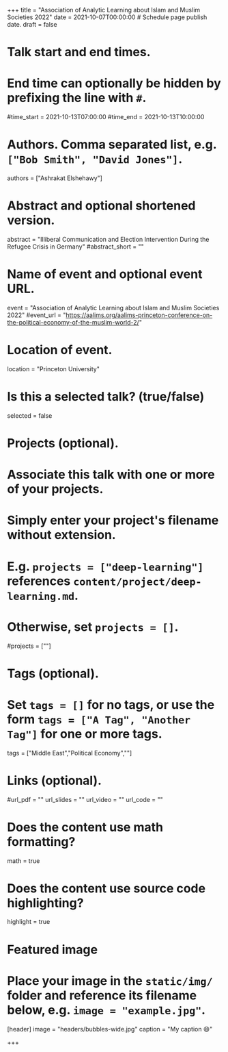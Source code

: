 +++
title = "Association of Analytic Learning about Islam and Muslim Societies 2022"
date = 2021-10-07T00:00:00  # Schedule page publish date.
draft = false

# Talk start and end times.
#   End time can optionally be hidden by prefixing the line with `#`.
#time_start = 2021-10-13T07:00:00
#time_end = 2021-10-13T10:00:00

# Authors. Comma separated list, e.g. `["Bob Smith", "David Jones"]`.
authors = ["Ashrakat Elshehawy"]

# Abstract and optional shortened version.
abstract = "Illiberal Communication and Election Intervention During the Refugee Crisis in Germany"
#abstract_short = ""

# Name of event and optional event URL.
event = "Association of Analytic Learning about Islam and Muslim Societies 2022"
#event_url = "https://aalims.org/aalims-princeton-conference-on-the-political-economy-of-the-muslim-world-2/"

# Location of event.
location = "Princeton University"

# Is this a selected talk? (true/false)
selected = false

# Projects (optional).
#   Associate this talk with one or more of your projects.
#   Simply enter your project's filename without extension.
#   E.g. `projects = ["deep-learning"]` references `content/project/deep-learning.md`.
#   Otherwise, set `projects = []`.
#projects = [""]

# Tags (optional).
#   Set `tags = []` for no tags, or use the form `tags = ["A Tag", "Another Tag"]` for one or more tags.
tags = ["Middle East","Political Economy",""]

# Links (optional).
#url_pdf = ""
url_slides = ""
url_video = ""
url_code = ""

# Does the content use math formatting?
math = true

# Does the content use source code highlighting?
highlight = true

# Featured image
# Place your image in the `static/img/` folder and reference its filename below, e.g. `image = "example.jpg"`.
[header]
image = "headers/bubbles-wide.jpg"
caption = "My caption :smile:"

+++

